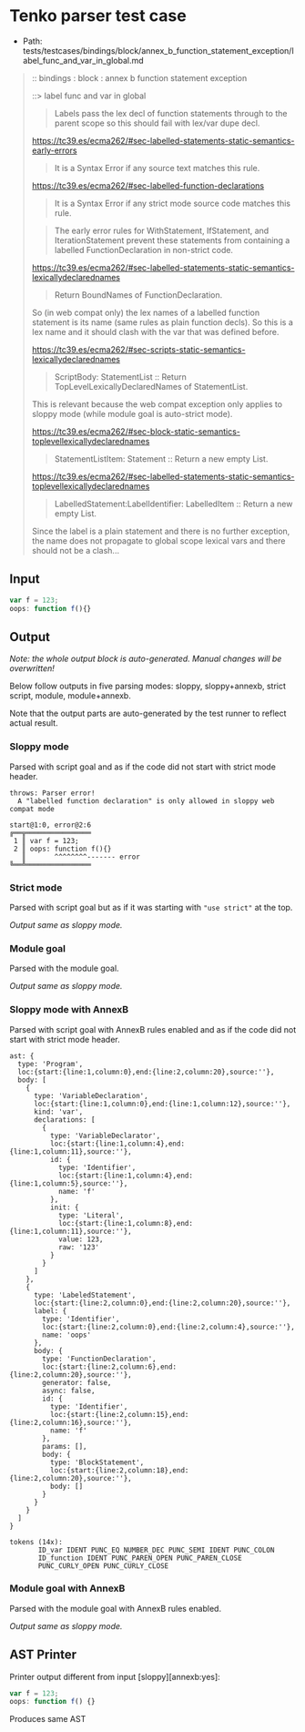 # Tenko parser test case

- Path: tests/testcases/bindings/block/annex_b_function_statement_exception/label_func_and_var_in_global.md

> :: bindings : block : annex b function statement exception
>
> ::> label func and var in global
>
>> Labels pass the lex decl of function statements through to the parent scope so this should fail with lex/var dupe decl.
> 
> https://tc39.es/ecma262/#sec-labelled-statements-static-semantics-early-errors
> 
> > It is a Syntax Error if any source text matches this rule.
> 
> https://tc39.es/ecma262/#sec-labelled-function-declarations
> 
> > It is a Syntax Error if any strict mode source code matches this rule.
> 
> > The early error rules for WithStatement, IfStatement, and IterationStatement prevent these statements from containing a labelled FunctionDeclaration in non-strict code.
> 
> https://tc39.es/ecma262/#sec-labelled-statements-static-semantics-lexicallydeclarednames
> 
> > Return BoundNames of FunctionDeclaration.
> 
> So (in web compat only) the lex names of a labelled function statement is its name (same rules as plain function decls). So this is a lex name and it should clash with the var that was defined before.
>
> https://tc39.es/ecma262/#sec-scripts-static-semantics-lexicallydeclarednames
>
> > ScriptBody: StatementList :: Return TopLevelLexicallyDeclaredNames of StatementList.
>
> This is relevant because the web compat exception only applies to sloppy mode (while module goal is auto-strict mode).
>
> https://tc39.es/ecma262/#sec-block-static-semantics-toplevellexicallydeclarednames
>
> > StatementListItem: Statement :: Return a new empty List.
>
> https://tc39.es/ecma262/#sec-labelled-statements-static-semantics-toplevellexicallydeclarednames
>
> > LabelledStatement:LabelIdentifier: LabelledItem :: Return a new empty List.
>
> Since the label is a plain statement and there is no further exception, the name does not propagate to global scope lexical vars and there should not be a clash...

## Input

`````js
var f = 123;
oops: function f(){}
`````

## Output

_Note: the whole output block is auto-generated. Manual changes will be overwritten!_

Below follow outputs in five parsing modes: sloppy, sloppy+annexb, strict script, module, module+annexb.

Note that the output parts are auto-generated by the test runner to reflect actual result.

### Sloppy mode

Parsed with script goal and as if the code did not start with strict mode header.

`````
throws: Parser error!
  A "labelled function declaration" is only allowed in sloppy web compat mode

start@1:0, error@2:6
╔══╦════════════════
 1 ║ var f = 123;
 2 ║ oops: function f(){}
   ║       ^^^^^^^^------- error
╚══╩════════════════

`````

### Strict mode

Parsed with script goal but as if it was starting with `"use strict"` at the top.

_Output same as sloppy mode._

### Module goal

Parsed with the module goal.

_Output same as sloppy mode._

### Sloppy mode with AnnexB

Parsed with script goal with AnnexB rules enabled and as if the code did not start with strict mode header.

`````
ast: {
  type: 'Program',
  loc:{start:{line:1,column:0},end:{line:2,column:20},source:''},
  body: [
    {
      type: 'VariableDeclaration',
      loc:{start:{line:1,column:0},end:{line:1,column:12},source:''},
      kind: 'var',
      declarations: [
        {
          type: 'VariableDeclarator',
          loc:{start:{line:1,column:4},end:{line:1,column:11},source:''},
          id: {
            type: 'Identifier',
            loc:{start:{line:1,column:4},end:{line:1,column:5},source:''},
            name: 'f'
          },
          init: {
            type: 'Literal',
            loc:{start:{line:1,column:8},end:{line:1,column:11},source:''},
            value: 123,
            raw: '123'
          }
        }
      ]
    },
    {
      type: 'LabeledStatement',
      loc:{start:{line:2,column:0},end:{line:2,column:20},source:''},
      label: {
        type: 'Identifier',
        loc:{start:{line:2,column:0},end:{line:2,column:4},source:''},
        name: 'oops'
      },
      body: {
        type: 'FunctionDeclaration',
        loc:{start:{line:2,column:6},end:{line:2,column:20},source:''},
        generator: false,
        async: false,
        id: {
          type: 'Identifier',
          loc:{start:{line:2,column:15},end:{line:2,column:16},source:''},
          name: 'f'
        },
        params: [],
        body: {
          type: 'BlockStatement',
          loc:{start:{line:2,column:18},end:{line:2,column:20},source:''},
          body: []
        }
      }
    }
  ]
}

tokens (14x):
       ID_var IDENT PUNC_EQ NUMBER_DEC PUNC_SEMI IDENT PUNC_COLON
       ID_function IDENT PUNC_PAREN_OPEN PUNC_PAREN_CLOSE
       PUNC_CURLY_OPEN PUNC_CURLY_CLOSE
`````

### Module goal with AnnexB

Parsed with the module goal with AnnexB rules enabled.

_Output same as sloppy mode._

## AST Printer

Printer output different from input [sloppy][annexb:yes]:

````js
var f = 123;
oops: function f() {}
````

Produces same AST
